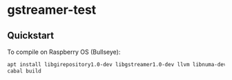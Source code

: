 # gstreamer-test

## Quickstart

To compile on Raspberry OS (Bullseye):

```sh
apt install libgirepository1.0-dev libgstreamer1.0-dev llvm libnuma-dev gstreamer1.0-opencv
cabal build
```
